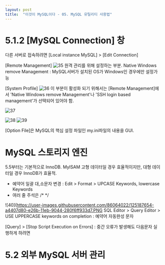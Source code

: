 ```yaml
---
layout: post
title:  "이것이 MySQL이다 - 05. MySQL 유틸리티 사용법"
---
```


# 5.1.2 [MySQL Connection] 창
다른 서버로 접속하려면 [Local instance MySQL] > [Edit Connection]

[Remote Management]
![35](https://user-images.githubusercontent.com/86064022/125181792-544dc080-e243-11eb-862f-b1be9e47f6ac.PNG)
원격 관리를 위해 설정하는 부분.
Native Windows remove Management : MySQL서버가 설치된 OS가 Windows인 경우에만 설정가능

[System Profile]
![36](https://user-images.githubusercontent.com/86064022/125181825-9c6ce300-e243-11eb-956b-2937541c6f7a.PNG)
이 부분이 활성화 되기 위해서는 [Remote Management]에서 'Native Windows remove Management'나
'SSH login based management'가 선택되어 있어야 함.

![37](https://user-images.githubusercontent.com/86064022/125181931-93c8dc80-e244-11eb-9988-b0b1229d6411.PNG)

![38](https://user-images.githubusercontent.com/86064022/125187308-f2ed1800-e269-11eb-9cb7-3b236bcc9037.png)
![39](https://user-images.githubusercontent.com/86064022/125187336-1f089900-e26a-11eb-98af-072f6080a272.png)

[Option File]은 MySQL의 핵심 설정 파일인 my.ini파일의 내용을 GUI.

# MySQL 스토리지 엔진
5.5부터는 기본적으로 InnoDB. MyISAM 고형 데이터일 경우 효율적이지만, 대형 데이터일 경우 InnoDB가 효율적.

- 예약어 일괄 대,소문자 변경 : Edit > Format > UPCASE Keywords, lowercase Keywords
- 여러 줄 주석은 /* */

![40](https://user-images.githubusercontent.com/86064022/125187654-a4407d80-e26b-11eb-9044-280f6ff933d7.PNG
SQL Editor > Query Editor > USE UPPERCASE keywords on completion : 예약어 자동완성 문자

[Query] > [Stop Script Execution on Errors] : 중간 오류가 발생해도 다음문자 실행하게 하려면

# 5.2 외부 MySQL 서버 관리
